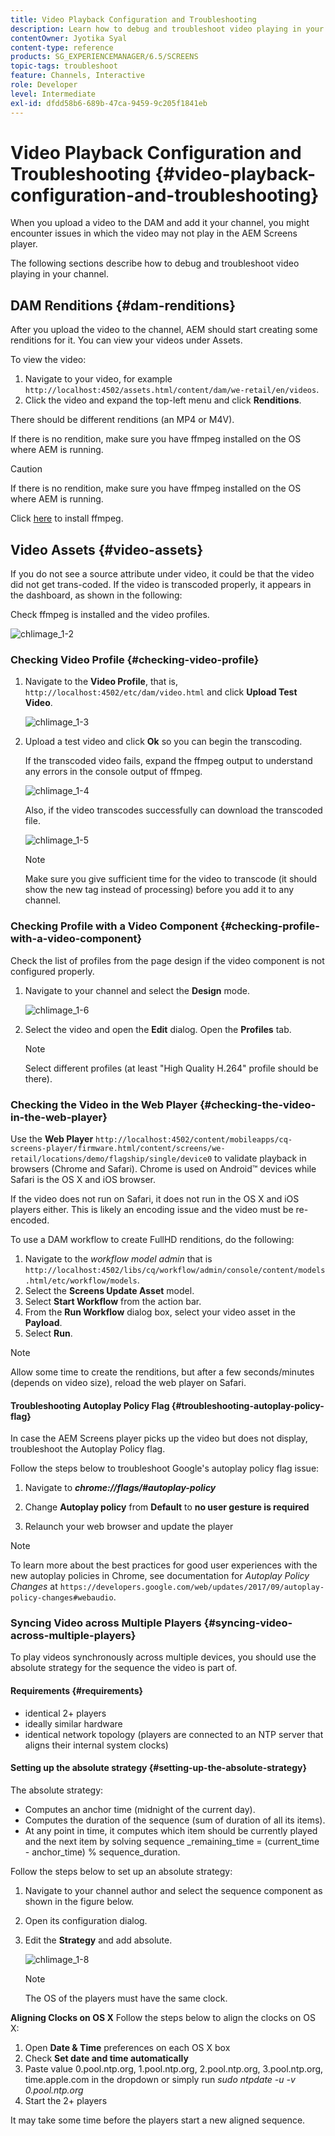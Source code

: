```yaml
---
title: Video Playback Configuration and Troubleshooting
description: Learn how to debug and troubleshoot video playing in your channel for AEM Screens.
contentOwner: Jyotika Syal
content-type: reference
products: SG_EXPERIENCEMANAGER/6.5/SCREENS
topic-tags: troubleshoot
feature: Channels, Interactive
role: Developer
level: Intermediate
exl-id: dfdd58b6-689b-47ca-9459-9c205f1841eb
---
```

# Video Playback Configuration and Troubleshooting {#video-playback-configuration-and-troubleshooting}

When you upload a video to the DAM and add it your channel, you might encounter issues in which the video may not play in the AEM Screens player.

The following sections describe how to debug and troubleshoot video playing in your channel.

## DAM Renditions {#dam-renditions}

After you upload the video to the channel, AEM should start creating some renditions for it. You can view your videos under Assets.

To view the video:

1. Navigate to your video, for example `http://localhost:4502/assets.html/content/dam/we-retail/en/videos`.
1. Click the video and expand the top-left menu and click **Renditions**.

There should be different renditions (an MP4 or M4V).

If there is no rendition, make sure you have ffmpeg installed on the OS where AEM is running.

>[!CAUTION]
>
>If there is no rendition, make sure you have ffmpeg installed on the OS where AEM is running.
>
>Click [here](https://www.ffmpeg.org/download.html) to install ffmpeg.

## Video Assets {#video-assets}

If you do not see a source attribute under video, it could be that the video did not get trans-coded. If the video is transcoded properly, it appears in the dashboard, as shown in the following:

Check ffmpeg is installed and the video profiles.

![chlimage_1-2](assets/chlimage_1-2.png)

### Checking Video Profile {#checking-video-profile}

1. Navigate to the **Video Profile**, that is, `http://localhost:4502/etc/dam/video.html` and click **Upload Test Video**.

   ![chlimage_1-3](assets/chlimage_1-3.png)

1. Upload a test video and click **Ok** so you can begin the transcoding.

   If the transcoded video fails, expand the ffmpeg output to understand any errors in the console output of ffmpeg.

   ![chlimage_1-4](assets/chlimage_1-4.png)

   Also, if the video transcodes successfully can download the transcoded file.

   ![chlimage_1-5](assets/chlimage_1-5.png)

   >[!NOTE]
   >
   >Make sure you give sufficient time for the video to transcode (it should show the new tag instead of processing) before you add it to any channel.

### Checking Profile with a Video Component {#checking-profile-with-a-video-component}

Check the list of profiles from the page design if the video component is not configured properly.

1. Navigate to your channel and select the **Design** mode.

   ![chlimage_1-6](assets/chlimage_1-6.png)

1. Select the video and open the **Edit** dialog. Open the **Profiles** tab.

   >[!NOTE]
   >Select different profiles (at least "High Quality H.264" profile should be there).

### Checking the Video in the Web Player {#checking-the-video-in-the-web-player}

Use the **Web Player** `http://localhost:4502/content/mobileapps/cq-screens-player/firmware.html/content/screens/we-retail/locations/demo/flagship/single/device0` to validate playback in browsers (Chrome and Safari). Chrome is used on Android&trade; devices while Safari is the OS X and iOS browser.

If the video does not run on Safari, it does not run in the OS X and iOS players either. This is likely an encoding issue and the video must be re-encoded.

To use a DAM workflow to create FullHD renditions, do the following:

1. Navigate to the *workflow model admin* that is `http://localhost:4502/libs/cq/workflow/admin/console/content/models.html/etc/workflow/models`.
1. Select the **Screens Update Asset** model.
1. Select **Start Workflow** from the action bar.
1. From the **Run Workflow** dialog box, select your video asset in the **Payload**.
1. Select **Run**.

>[!NOTE]
>
>Allow some time to create the renditions, but after a few seconds/minutes (depends on video size), reload the web player on Safari.

#### Troubleshooting Autoplay Policy Flag {#troubleshooting-autoplay-policy-flag}

In case the AEM Screens player picks up the video but does not display, troubleshoot the Autoplay Policy flag.

Follow the steps below to troubleshoot Google's autoplay policy flag issue:

1. Navigate to ***chrome://flags/#autoplay-policy***
1. Change **Autoplay policy** from **Default** to **no user gesture is required**

1. Relaunch your web browser and update the player

>[!NOTE]
>
>To learn more about the best practices for good user experiences with the new autoplay policies in Chrome, see documentation for *Autoplay Policy Changes* at `https://developers.google.com/web/updates/2017/09/autoplay-policy-changes#webaudio`.

### Syncing Video across Multiple Players {#syncing-video-across-multiple-players}

To play videos synchronously across multiple devices, you should use the absolute strategy for the sequence the video is part of.

#### Requirements {#requirements}

* identical 2+ players
* ideally similar hardware
* identical network topology (players are connected to an NTP server that aligns their internal system clocks)

#### Setting up the absolute strategy {#setting-up-the-absolute-strategy}

The absolute strategy:

* Computes an anchor time (midnight of the current day).
* Computes the duration of the sequence (sum of duration of all its items).
* At any point in time, it computes which item should be currently played and the next item by solving sequence _remaining_time = (current_time - anchor_time) % sequence_duration.

Follow the steps below to set up an absolute strategy:

1. Navigate to your channel author and select the sequence component as shown in the figure below.
1. Open its configuration dialog.
1. Edit the **Strategy** and add absolute.

   ![chlimage_1-8](assets/chlimage_1-8.png)

   >[!NOTE]
   >The OS of the players must have the same clock.

**Aligning Clocks on OS X** Follow the steps below to align the clocks on OS X:

1. Open **Date & Time** preferences on each OS X box
1. Check **Set date and time automatically**
1. Paste value 0.pool.ntp.org, 1.pool.ntp.org, 2.pool.ntp.org, 3.pool.ntp.org, time.apple.com in the dropdown or simply run *sudo ntpdate -u -v 0.pool.ntp.org*
1. Start the 2+ players

It may take some time before the players start a new aligned sequence.
